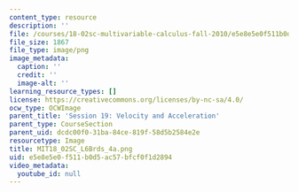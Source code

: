 ```yaml
---
content_type: resource
description: ''
file: /courses/18-02sc-multivariable-calculus-fall-2010/e5e8e5e0f511b0d5ac57bfcf0f1d2894_MIT18_02SC_L6Brds_4a.png
file_size: 1867
file_type: image/png
image_metadata:
  caption: ''
  credit: ''
  image-alt: ''
learning_resource_types: []
license: https://creativecommons.org/licenses/by-nc-sa/4.0/
ocw_type: OCWImage
parent_title: 'Session 19: Velocity and Acceleration'
parent_type: CourseSection
parent_uid: dcdc00f0-31ba-84ce-819f-58d5b2584e2e
resourcetype: Image
title: MIT18_02SC_L6Brds_4a.png
uid: e5e8e5e0-f511-b0d5-ac57-bfcf0f1d2894
video_metadata:
  youtube_id: null
---
```

